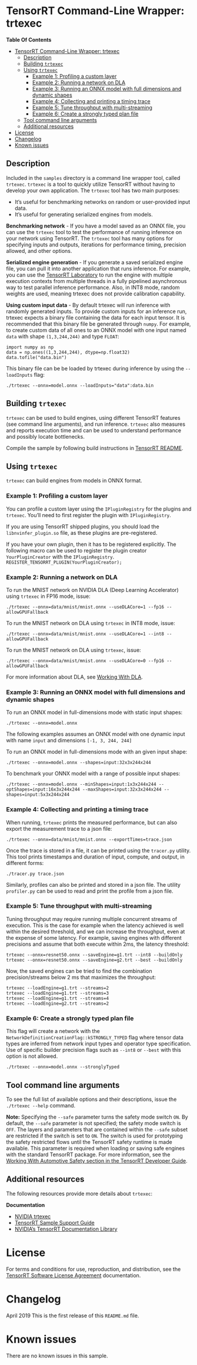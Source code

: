 # TensorRT Command-Line Wrapper: trtexec

**Table Of Contents**
- [TensorRT Command-Line Wrapper: trtexec](#tensorrt-command-line-wrapper-trtexec)
  - [Description](#description)
  - [Building `trtexec`](#building-trtexec)
  - [Using `trtexec`](#using-trtexec)
    - [Example 1: Profiling a custom layer](#example-1-profiling-a-custom-layer)
    - [Example 2: Running a network on DLA](#example-2-running-a-network-on-dla)
    - [Example 3: Running an ONNX model with full dimensions and dynamic shapes](#example-3-running-an-onnx-model-with-full-dimensions-and-dynamic-shapes)
    - [Example 4: Collecting and printing a timing trace](#example-4-collecting-and-printing-a-timing-trace)
    - [Example 5: Tune throughput with multi-streaming](#example-5-tune-throughput-with-multi-streaming)
    - [Example 6: Create a strongly typed plan file](#example-6-create-a-strongly-typed-plan-file)
  - [Tool command line arguments](#tool-command-line-arguments)
  - [Additional resources](#additional-resources)
- [License](#license)
- [Changelog](#changelog)
- [Known issues](#known-issues)

## Description

Included in the `samples` directory is a command line wrapper tool, called `trtexec`. `trtexec` is a tool to quickly utilize TensorRT without having to develop your own application. The `trtexec` tool has two main purposes:
-   It’s useful for benchmarking networks on random or user-provided input data.
-   It’s useful for generating serialized engines from models.

**Benchmarking network** - If you have a model saved as an ONNX file, you can use the `trtexec` tool to test the performance of running inference on your network using TensorRT. The `trtexec` tool has many options for specifying inputs and outputs, iterations for performance timing, precision allowed, and other options.

**Serialized engine generation** - If you generate a saved serialized engine file, you can pull it into another application that runs inference. For example, you can use the [TensorRT Laboratory](https://github.com/NVIDIA/tensorrt-laboratory) to run the engine with multiple execution contexts from multiple threads in a fully pipelined asynchronous way to test parallel inference performance. Also, in INT8 mode, random weights are used, meaning trtexec does not provide calibration capability.

**Using custom input data** - By default trtexec will run inference with randomly generated inputs. To provide custom inputs for an inference run, trtexec expects a binary file containing the data for each input tensor. It is recommended that this binary file be generated through `numpy`. For example, to create custom data of all ones to an ONNX model with one input named `data` with shape `(1,3,244,244)` and type `FLOAT`:

```
import numpy as np
data = np.ones((1,3,244,244), dtype=np.float32)
data.tofile("data.bin")
```

This binary file can be be loaded by trtexec during inference by using the `--loadInputs` flag:

```
./trtexec --onnx=model.onnx --loadInputs="data":data.bin
```

## Building `trtexec`

`trtexec` can be used to build engines, using different TensorRT features (see command line arguments), and run inference. `trtexec` also measures and reports execution time and can be used to understand performance and possibly locate bottlenecks.

Compile the sample by following build instructions in [TensorRT README](https://github.com/NVIDIA/TensorRT/).

## Using `trtexec`

`trtexec` can build engines from models in ONNX format.

### Example 1: Profiling a custom layer

You can profile a custom layer using the `IPluginRegistry` for the plugins and `trtexec`. You’ll need to first register the plugin with `IPluginRegistry`.

If you are using TensorRT shipped plugins, you should load the `libnvinfer_plugin.so` file, as these plugins are pre-registered.

If you have your own plugin, then it has to be registered explicitly. The following macro can be used to register the plugin creator `YourPluginCreator` with the `IPluginRegistry`.
`REGISTER_TENSORRT_PLUGIN(YourPluginCreator);`

### Example 2: Running a network on DLA

To run the MNIST network on NVIDIA DLA (Deep Learning Accelerator) using `trtexec` in FP16 mode, issue:
```
./trtexec --onnx=data/mnist/mnist.onnx --useDLACore=1 --fp16 --allowGPUFallback
```
To run the MNIST network on DLA using `trtexec` in INT8 mode, issue:
```
./trtexec --onnx=data/mnist/mnist.onnx --useDLACore=1 --int8 --allowGPUFallback
```
To run the MNIST network on DLA using `trtexec`, issue:
```
./trtexec --onnx=data/mnist/mnist.onnx --useDLACore=0 --fp16 --allowGPUFallback
```

For more information about DLA, see [Working With DLA](https://docs.nvidia.com/deeplearning/sdk/tensorrt-developer-guide/index.html#dla_topic).

### Example 3: Running an ONNX model with full dimensions and dynamic shapes

To run an ONNX model in full-dimensions mode with static input shapes:

```
./trtexec --onnx=model.onnx
```

The following examples assumes an ONNX model with one dynamic input with name `input` and dimensions `[-1, 3, 244, 244]`

To run an ONNX model in full-dimensions mode with an given input shape:

```
./trtexec --onnx=model.onnx --shapes=input:32x3x244x244
```

To benchmark your ONNX model with a range of possible input shapes:

```
./trtexec --onnx=model.onnx --minShapes=input:1x3x244x244 --optShapes=input:16x3x244x244 --maxShapes=input:32x3x244x244 --shapes=input:5x3x244x244
```

### Example 4: Collecting and printing a timing trace

When running, `trtexec` prints the measured performance, but can also export the measurement trace to a json file:
```
./trtexec --onnx=data/mnist/mnist.onnx --exportTimes=trace.json
```
Once the trace is stored in a file, it can be printed using the `tracer.py` utility. This tool prints timestamps and duration of input, compute, and output, in different forms:
```
./tracer.py trace.json
```
Similarly, profiles can also be printed and stored in a json file. The utility `profiler.py` can be used to read and print the profile from a json file.

### Example 5: Tune throughput with multi-streaming

Tuning throughput may require running multiple concurrent streams of execution. This is the case for example when the latency achieved is well within the desired
threshold, and we can increase the throughput, even at the expense of some latency. For example, saving engines with different precisions and assume that both
execute within 2ms, the latency threshold:
```
trtexec --onnx=resnet50.onnx --saveEngine=g1.trt --int8 --buildOnly
trtexec --onnx=resnet50.onnx --saveEngine=g2.trt --best --buildOnly
```
Now, the saved engines can be tried to find the combination precision/streams below 2 ms that maximizes the throughput:
```
trtexec --loadEngine=g1.trt --streams=2
trtexec --loadEngine=g1.trt --streams=3
trtexec --loadEngine=g1.trt --streams=4
trtexec --loadEngine=g2.trt --streams=2
```

### Example 6: Create a strongly typed plan file
This flag will create a network with the `NetworkDefinitionCreationFlag::kSTRONGLY_TYPED` flag where tensor data types are inferred from network input types
and operator type specification.  Use of specific builder precision flags such as `--int8` or `--best` with this option is not allowed.
```
./trtexec --onnx=model.onnx --stronglyTyped
```

## Tool command line arguments

To see the full list of available options and their descriptions, issue the `./trtexec --help` command.

**Note:** Specifying the `--safe` parameter turns the safety mode switch `ON`. By default, the `--safe` parameter is not specified; the safety mode switch is `OFF`. The layers and parameters that are contained within the `--safe` subset are restricted if the switch is set to `ON`. The switch is used for prototyping the safety restricted flows until the TensorRT safety runtime is made available. This parameter is required when loading or saving safe engines with the standard TensorRT package. For more information, see the [Working With Automotive Safety section in the TensorRT Developer Guide](https://docs.nvidia.com/deeplearning/sdk/tensorrt-developer-guide/index.html#working_auto_safety).

## Additional resources

The following resources provide more details about `trtexec`:

**Documentation**
- [NVIDIA trtexec](https://docs.nvidia.com/deeplearning/sdk/tensorrt-developer-guide/index.html#trtexec)
- [TensorRT Sample Support Guide](https://docs.nvidia.com/deeplearning/sdk/tensorrt-sample-support-guide/index.html)
- [NVIDIA’s TensorRT Documentation Library](https://docs.nvidia.com/deeplearning/sdk/tensorrt-archived/index.html)

# License

For terms and conditions for use, reproduction, and distribution, see the [TensorRT Software License Agreement](https://docs.nvidia.com/deeplearning/sdk/tensorrt-sla/index.html)
documentation.

# Changelog

April 2019
This is the first release of this `README.md` file.

# Known issues

There are no known issues in this sample.
